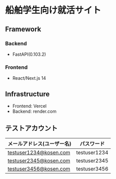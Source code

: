 # 船舶学生向け就活サイト
## Framework
### Backend
- FastAPI(0.103.2)
### Frontend
- React/Next.js 14

## Infrastructure
- Frontend: Vercel
- Backend: render.com

## テストアカウント
|メールアドレス(ユーザー名)|パスワード|
|---|---|
|testuser1234@kosen.com|testuser1234|
|testuser2345@kosen.com|testuser2345|
|testuser3456@kosen.com|testuser3456|
